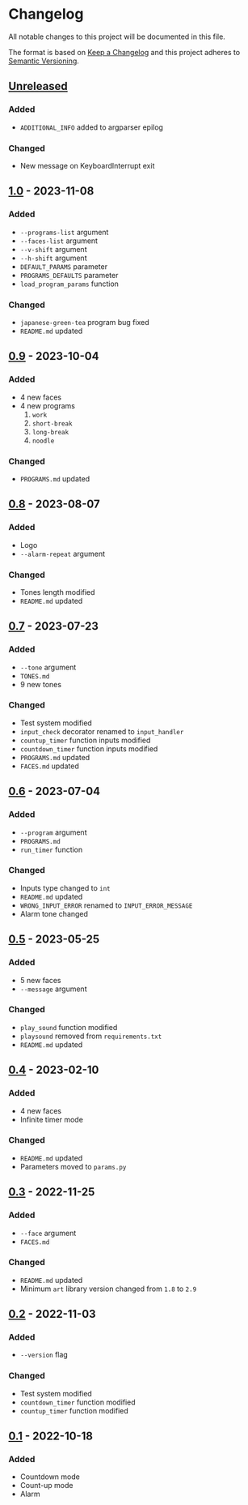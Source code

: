 # Changelog
All notable changes to this project will be documented in this file.

The format is based on [Keep a Changelog](http://keepachangelog.com/en/1.0.0/)
and this project adheres to [Semantic Versioning](http://semver.org/spec/v2.0.0.html).

## [Unreleased]
### Added
- `ADDITIONAL_INFO` added to argparser epilog
### Changed
- New message on KeyboardInterrupt exit
## [1.0] - 2023-11-08
### Added
- `--programs-list` argument
- `--faces-list` argument
- `--v-shift` argument
- `--h-shift` argument
- `DEFAULT_PARAMS` parameter
- `PROGRAMS_DEFAULTS` parameter
- `load_program_params` function
### Changed
- `japanese-green-tea` program bug fixed
- `README.md` updated
## [0.9] - 2023-10-04
### Added
- 4 new faces
- 4 new programs
	1. `work`
	2. `short-break`
	3. `long-break`
	4. `noodle`
### Changed
- `PROGRAMS.md` updated
## [0.8] - 2023-08-07
### Added
- Logo
- `--alarm-repeat` argument
### Changed
- Tones length modified
- `README.md` updated
## [0.7] - 2023-07-23
### Added
- `--tone` argument
- `TONES.md`
- 9 new tones
### Changed
- Test system modified
- `input_check` decorator renamed to `input_handler`
- `countup_timer` function inputs modified
- `countdown_timer` function inputs modified
- `PROGRAMS.md` updated
- `FACES.md` updated
## [0.6] - 2023-07-04
### Added
- `--program` argument
- `PROGRAMS.md`
- `run_timer` function
### Changed
- Inputs type changed to `int`
- `README.md` updated
- `WRONG_INPUT_ERROR` renamed to `INPUT_ERROR_MESSAGE`
- Alarm tone changed
## [0.5] - 2023-05-25
### Added
- 5 new faces
- `--message` argument
### Changed
- `play_sound` function modified
- `playsound` removed from `requirements.txt`
- `README.md` updated
## [0.4] - 2023-02-10
### Added
- 4 new faces
- Infinite timer mode
### Changed
- `README.md` updated
- Parameters moved to `params.py`
## [0.3] - 2022-11-25
### Added
- `--face` argument
- `FACES.md`
### Changed
- `README.md` updated
- Minimum `art` library version changed from `1.8` to `2.9`
## [0.2] - 2022-11-03
### Added
- `--version` flag
### Changed
- Test system modified
- `countdown_timer` function modified
- `countup_timer` function modified
## [0.1] - 2022-10-18
### Added
- Countdown mode
- Count-up mode
- Alarm

[Unreleased]: https://github.com/sepandhaghighi/mytimer/compare/v1.0...dev
[1.0]: https://github.com/sepandhaghighi/mytimer/compare/v0.9...v1.0
[0.9]: https://github.com/sepandhaghighi/mytimer/compare/v0.8...v0.9
[0.8]: https://github.com/sepandhaghighi/mytimer/compare/v0.7...v0.8
[0.7]: https://github.com/sepandhaghighi/mytimer/compare/v0.6...v0.7
[0.6]: https://github.com/sepandhaghighi/mytimer/compare/v0.5...v0.6
[0.5]: https://github.com/sepandhaghighi/mytimer/compare/v0.4...v0.5
[0.4]: https://github.com/sepandhaghighi/mytimer/compare/v0.3...v0.4
[0.3]: https://github.com/sepandhaghighi/mytimer/compare/v0.2...v0.3
[0.2]: https://github.com/sepandhaghighi/mytimer/compare/v0.1...v0.2
[0.1]: https://github.com/sepandhaghighi/mytimer/compare/daa2be6...v0.1



